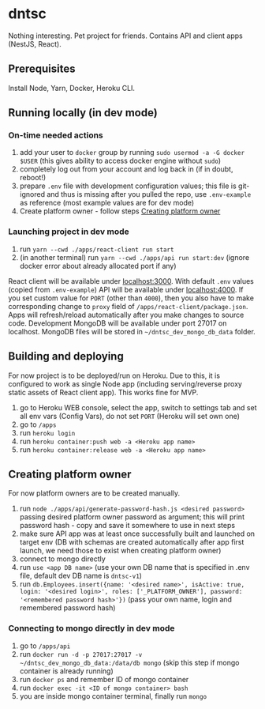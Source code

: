 # dntsc

Nothing interesting. Pet project for friends.
Contains API and client apps (NestJS, React).

## Prerequisites

Install Node, Yarn, Docker, Heroku CLI.

## Running locally (in dev mode)

### On-time needed actions

1. add your user to `docker` group by running `sudo usermod -a -G docker $USER` (this gives ability to access docker engine without `sudo`)
1. completely log out from your account and log back in (if in doubt, reboot!)
1. prepare `.env` file with development configuration values; this file is git-ignored and thus is missing after you pulled the repo, use `.env-example` as reference (most example values are for dev mode)
1. Create platform owner - follow steps [Creating platform owner](#creating-platform-owner)

### Launching project in dev mode

1. run `yarn --cwd ./apps/react-client run start`
1. (in another terminal) run `yarn --cwd ./apps/api run start:dev` (ignore docker error about already allocated port if any)

React client will be available under [localhost:3000](localhost:3000).
With default `.env` values (copied from `.env-example`) API will be available under [localhost:4000](localhost:4000).
If you set custom value for `PORT` (other than `4000`), then you also have to make corresponding change to `proxy` field of `/apps/react-client/package.json`.
Apps will refresh/reload automatically after you make changes to source code.
Development MongoDB will be available under port 27017 on localhost.
MongoDB files will be stored in `~/dntsc_dev_mongo_db_data` folder.

## Building and deploying

For now project is to be deployed/run on Heroku.
Due to this, it is configured to work as single Node app (including serving/reverse proxy static assets of React client app).
This works fine for MVP.

1. go to Heroku WEB console, select the app, switch to settings tab and set all env vars (Config Vars), do not set `PORT` (Heroku will set own one)
1. go to `/apps`
1. run `heroku login`
1. run `heroku container:push web -a <Heroku app name>`
1. run `heroku container:release web -a <Heroku app name>`

## Creating platform owner

For now platform owners are to be created manually.

1. run `node ./apps/api/generate-password-hash.js <desired password>` passing desired platform owner password as argument; this will print password hash - copy and save it somewhere to use in next steps
1. make sure API app was at least once successfully built and launched on target env (DB with schemas are created automatically after app first launch, we need those to exist when creating platform owner)
1. connect to mongo directly
1. run `use <app DB name>` (use your own DB name that is specified in .env file, default dev DB name is `dntsc-v1`)
1. run `db.Employees.insert({name: '<desired name>', isActive: true, login: '<desired login>', roles: ['_PLATFORM_OWNER'], password: '<remembered password hash>'})` (pass your own name, login and remembered password hash)

### Connecting to mongo directly in dev mode

1. go to `/apps/api`
1. run `docker run -d -p 27017:27017 -v ~/dntsc_dev_mongo_db_data:/data/db mongo` (skip this step if mongo container is already running)
1. run `docker ps` and remember ID of mongo container
1. run `docker exec -it <ID of mongo container> bash`
1. you are inside mongo container terminal, finally run `mongo`
